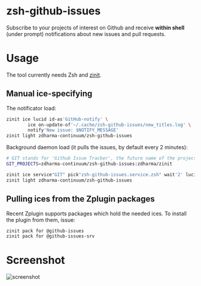 # zsh-github-issues

Subscribe to your projects of interest on Github and receive **within shell** (under
prompt) notifications about new issues and pull requests.

# Usage

The tool currently needs Zsh and [zinit](https://github.com/zdharma-continuum/zinit).

## Manual ice-specifying

The notificator load:
```zsh
zinit ice lucid id-as'GitHub-notify' \
        ice on-update-of'~/.cache/zsh-github-issues/new_titles.log' \
        notify'New issue: $NOTIFY_MESSAGE'
zinit light zdharma-continuum/zsh-github-issues
```

Background daemon load (it pulls the issues, by default every 2 minutes):
```zsh
# GIT stands for 'Github Issue Tracker', the future name of the project
GIT_PROJECTS=zdharma-continuum/zsh-github-issues:zdharma/zinit

zinit ice service"GIT" pick"zsh-github-issues.service.zsh" wait'2' lucid
zinit light zdharma-continuum/zsh-github-issues
```

## Pulling ices from the Zplugin packages

Recent Zplugin supports packages which hold the needed ices. To install the plugin from
them, issue:

```zsh
zinit pack for @github-issues
zinit pack for @github-issues-srv
```

# Screenshot

![screenshot](https://raw.githubusercontent.com/zdharma-continuum/zsh-github-issues/master/img/git.png)
<!-- vim:set tw=89: -->
